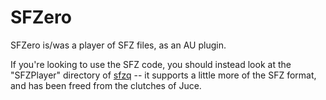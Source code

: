 SFZero
=====

SFZero is/was a player of SFZ files, as an AU plugin.

If you're looking to use the SFZ code, you should instead look at the
"SFZPlayer" directory of [sfzq](https://github.com/stevefolta/sfzq) -- it
supports a little more of the SFZ format, and has been freed from the clutches
of Juce.

